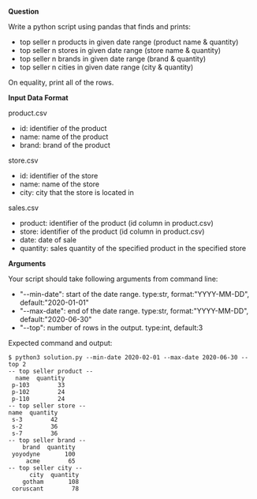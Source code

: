 **Question**

Write a python script using pandas that finds and prints:
- top seller n products in given date range (product name & quantity)
- top seller n stores in given date range (store name & quantity)
- top seller n brands in given date range (brand & quantity)
- top seller n cities in given date range (city & quantity)

On equality, print all of the rows.

**Input Data Format**

product.csv
- id: identifier of the product
- name: name of the product
- brand: brand of the product

store.csv
- id: identifier of the store
- name: name of the store
- city: city that the store is located in

sales.csv
- product: identifier of the product (id column in product.csv)
- store: identifier of the product (id column in product.csv)
- date: date of sale
- quantity: sales quantity of the specified product in the specified store

**Arguments**

Your script should take following arguments from command line:
- "--min-date": start of the date range. type:str, format:"YYYY-MM-DD", default:"2020-01-01"
- "--max-date": end of the date range. type:str, format:"YYYY-MM-DD", default:"2020-06-30"
- "--top": number of rows in the output. type:int, default:3

Expected command and output:
```
$ python3 solution.py --min-date 2020-02-01 --max-date 2020-06-30 --top 2
-- top seller product --
  name  quantity
 p-103        33
 p-102        24
 p-110        24
-- top seller store --
name  quantity
 s-3        42
 s-2        36
 s-7        36
-- top seller brand --
    brand  quantity
 yoyodyne       100
     acme        65
-- top seller city --
      city  quantity
    gotham       108
 coruscant        78
```

